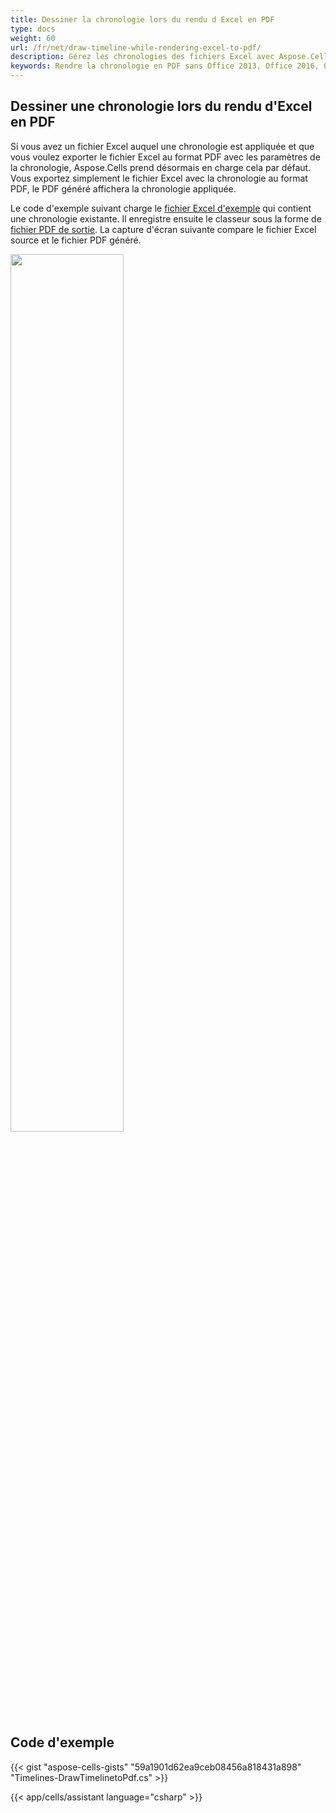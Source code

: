 ```yaml
---
title: Dessiner la chronologie lors du rendu d Excel en PDF
type: docs
weight: 60
url: /fr/net/draw-timeline-while-rendering-excel-to-pdf/
description: Gérez les chronologies des fichiers Excel avec Aspose.Cells.
keywords: Rendre la chronologie en PDF sans Office 2013, Office 2016, Office 2019 et Office 365
---
```


## **Dessiner une chronologie lors du rendu d'Excel en PDF**
Si vous avez un fichier Excel auquel une chronologie est appliquée et que vous voulez exporter le fichier Excel au format PDF avec les paramètres de la chronologie, Aspose.Cells prend désormais en charge cela par défaut. Vous exportez simplement le fichier Excel avec la chronologie au format PDF, le PDF généré affichera la chronologie appliquée.

Le code d'exemple suivant charge le [fichier Excel d'exemple](input.xlsx) qui contient une chronologie existante. Il enregistre ensuite le classeur sous la forme de [fichier PDF de sortie](out.pdf). La capture d'écran suivante compare le fichier Excel source et le fichier PDF généré.

<img src="out.png" width="60%">

## **Code d'exemple**
{{< gist "aspose-cells-gists" "59a1901d62ea9ceb08456a818431a898" "Timelines-DrawTimelinetoPdf.cs" >}}

{{< app/cells/assistant language="csharp" >}}
